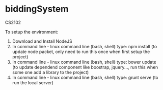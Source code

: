 # biddingSystem
CS2102

To setup the environment:

1. Download and Install NodeJS
2. In command line - linux command line (bash, shell) type: npm install (to update node packet, only need to run this once when first setup the project)
3. In command line - linux command line (bash, shell) type: bower update (to update dependend component like boostrap, jquery..., run this when some one add a library to the project)
4. In command line - linux command line (bash, shell) type: grunt serve (to run the local server)
